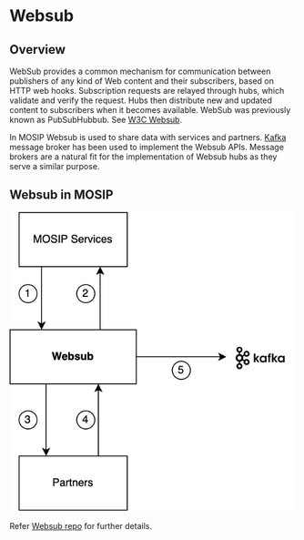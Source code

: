 # Websub

## Overview
WebSub provides a common mechanism for communication between publishers of any kind of Web content and their subscribers, based on HTTP web hooks. Subscription requests are relayed through hubs, which validate and verify the request. Hubs then distribute new and updated content to subscribers when it becomes available. WebSub was previously known as PubSubHubbub. See [W3C Websub](https://www.w3.org/TR/websub/).

In MOSIP Websub is used to share data with services and partners.  [Kafka](https://kafka.apache.org/) message broker has been used to implement the Websub APIs. Message brokers are a natural fit for the implementation of Websub hubs as they serve a similar purpose.

## Websub in MOSIP

![](_images/websub.png)

Refer [Websub repo](https://github.com/mosip/websub/tree/1.2.0-rc2) for further details.









